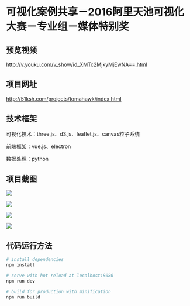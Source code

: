# 可视化案例共享－2016阿里天池可视化大赛－专业组－媒体特别奖

## 预览视频
http://v.youku.com/v_show/id_XMTc2MjkyMjEwNA==.html

## 项目网址
http://51ksh.com/projects/tomahawk/index.html

## 技术框架
可视化技术：three.js、d3.js、leaflet.js、canvas粒子系统

前端框架：vue.js、electron

数据处理：python

## 项目截图
![](https://raw.githubusercontent.com/guoweish/viz_alibaba_2016/master/screenshots/1.png)

![](https://raw.githubusercontent.com/guoweish/viz_alibaba_2016/master/screenshots/2.png)

![](https://raw.githubusercontent.com/guoweish/viz_alibaba_2016/master/screenshots/3.png)

![](https://raw.githubusercontent.com/guoweish/viz_alibaba_2016/master/screenshots/4.png)


## 代码运行方法

``` bash
# install dependencies
npm install

# serve with hot reload at localhost:8080
npm run dev

# build for production with minification
npm run build
```

